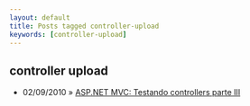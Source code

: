 ```yaml
---
layout: default
title: Posts tagged controller-upload
keywords: [controller-upload]
---
```

<h2 class="category">controller upload</h2>
<ul class="posts">
<li>
<p>
<span class="date">02/09/2010</span> &raquo; 
<a href="/blog/asp-net-mvc-testando-controllers-parte-iii">ASP.NET MVC: Testando controllers parte III</a>
</p>
</li> 
</ul>
